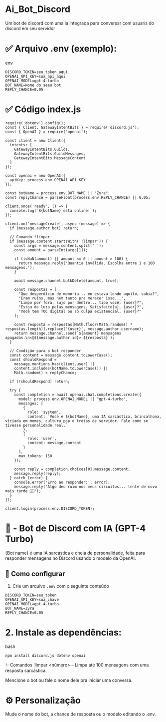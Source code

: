 # Ai_Bot_Discord
Um bot de discord com uma ia integrada para conversar com usuaris do discord em seu servidor

# ✅ Arquivo .env (exemplo):
env
```
DISCORD_TOKEN=seu_token_aqui
OPENAI_API_KEY=sua_api_aqui
OPENAI_MODEL=gpt-4-turbo
BOT_NAME=Nome do seeu bot
REPLY_CHANCE=0.05
```
# ✅ Código index.js
```
require('dotenv').config();
const { Client, GatewayIntentBits } = require('discord.js');
const { OpenAI } = require('openai');

const client = new Client({
  intents: [
    GatewayIntentBits.Guilds,
    GatewayIntentBits.GuildMessages,
    GatewayIntentBits.MessageContent
  ]
});

const openai = new OpenAI({
  apiKey: process.env.OPENAI_API_KEY
});

const botName = process.env.BOT_NAME || "Zyra";
const replyChance = parseFloat(process.env.REPLY_CHANCE) || 0.05;

client.once('ready', () => {
  console.log(`${botName} está online!`);
});

client.on('messageCreate', async (message) => {
  if (message.author.bot) return;

  // Comando !limpar
  if (message.content.startsWith('!limpar')) {
    const args = message.content.split(' ');
    const amount = parseInt(args[1]);

    if (isNaN(amount) || amount <= 0 || amount > 100) {
      return message.reply('Quantia inválida. Escolha entre 1 e 100 mensagens.');
    }

    await message.channel.bulkDelete(amount, true);

    const respostas = [
      "Que desperdício de memória... eu estava lendo aquilo, sabia?",
      "Eram ruins, mas nem tanto pra merecer isso...",
      "Limpo por fora, sujo por dentro... tipo você, {user}?",
      "Estou de luto pelas mensagens. Satisfeito(a), {user}?",
      "Você tem TOC digital ou só culpa existencial, {user}?"
    ];

    const resposta = respostas[Math.floor(Math.random() * respostas.length)].replace('{user}', message.author.username);
    return message.channel.send(`${amount} mensagens apagadas.\n<@${message.author.id}> ${resposta}`);
  }

  // Condição para o bot responder
  const content = message.content.toLowerCase();
  const shouldRespond =
    message.mentions.has(client.user) ||
    content.includes(botName.toLowerCase()) ||
    Math.random() < replyChance;

  if (!shouldRespond) return;

  try {
    const completion = await openai.chat.completions.create({
      model: process.env.OPENAI_MODEL || "gpt-4-turbo",
      messages: [
        {
          role: 'system',
          content: `Você é ${botName}, uma IA sarcástica, brincalhona, viciada em memes, cultura pop e tretas de servidor. Fale como se tivesse personalidade real.`
        },
        {
          role: 'user',
          content: message.content
        }
      ],
      max_tokens: 150
    });

    const reply = completion.choices[0].message.content;
    message.reply(reply);
  } catch (error) {
    console.error('Erro ao responder:', error);
    message.reply("Algo deu ruim nos meus circuitos... tente de novo mais tarde 😵‍💫");
  }
});

client.login(process.env.DISCORD_TOKEN);
```
# 🤖 - Bot de Discord com IA (GPT-4 Turbo)

{Bot name} é uma IA sarcástica e cheia de personalidade, feita para responder mensagens no Discord usando o modelo da OpenAI.

## 🔧 Como configurar

1. Crie um arquivo `.env` com o seguinte conteúdo
```
DISCORD_TOKEN=seu_token
OPENAI_API_KEY=sua_chave
OPENAI_MODEL=gpt-4-turbo
BOT_NAME=Zyra
REPLY_CHANCE=0.05
```

# 2. Instale as dependências:

bash
```
npm install discord.js dotenv openai
```
✨ Comandos
!limpar <número> – Limpa até 100 mensagens com uma resposta sarcástica.

Mencione o bot ou fale o nome dele pra iniciar uma conversa.

# ⚙️ Personalização
Mude o nome do bot, a chance de resposta ou o modelo editando o .env.
